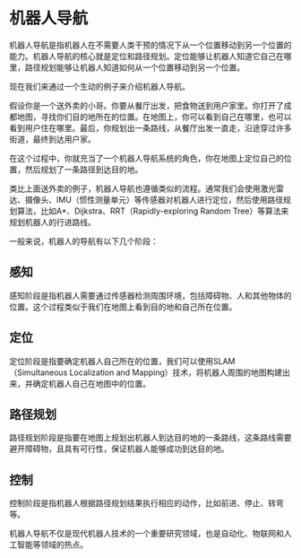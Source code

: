 # 机器人导航
机器人导航是指机器人在不需要人类干预的情况下从一个位置移动到另一个位置的能力。机器人导航的核心就是定位和路径规划。定位能够让机器人知道它自己在哪里，路径规划能够让机器人知道如何从一个位置移动到另一个位置。

现在我们来通过一个生动的例子来介绍机器人导航。

假设你是一个送外卖的小哥。你要从餐厅出发，把食物送到用户家里。你打开了成都地图，寻找你们目的地所在的位置。在地图上，你可以看到自己在哪里，也可以看到用户住在哪里。最后，你规划出一条路线，从餐厅出发一直走，沿途穿过许多街道，最终到达用户家。

在这个过程中，你就充当了一个机器人导航系统的角色，你在地图上定位自己的位置，然后规划了一条路径到达目的地。

类比上面送外卖的例子，机器人导航也遵循类似的流程。通常我们会使用激光雷达、摄像头、IMU（惯性测量单元）等传感器对机器人进行定位，然后使用路径规划算法，比如A*、Dijkstra、RRT（Rapidly-exploring Random Tree）等算法来规划机器人的行进路线。

一般来说，机器人的导航有以下几个阶段：

## 感知
感知阶段是指机器人需要通过传感器检测周围环境，包括障碍物、人和其他物体的位置。这个过程类似于我们在地图上看到目的地和自己所在位置。

## 定位
定位阶段是指要确定机器人自己所在的位置，我们可以使用SLAM（Simultaneous Localization and Mapping）技术，将机器人周围的地图构建出来，并确定机器人自己在地图中的位置。

## 路径规划
路径规划阶段是指要在地图上规划出机器人到达目的地的一条路线，这条路线需要避开障碍物，且具有可行性，保证机器人能够成功到达目的地。

## 控制
控制阶段是指机器人根据路径规划结果执行相应的动作，比如前进、停止、转弯等。

机器人导航不仅是现代机器人技术的一个重要研究领域，也是自动化、物联网和人工智能等领域的热点。
